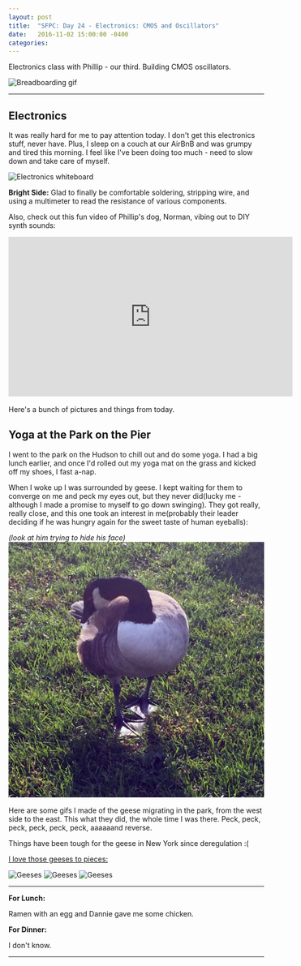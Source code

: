 ```yaml
---
layout: post
title:  "SFPC: Day 24 - Electronics: CMOS and Oscillators"
date:   2016-11-02 15:00:00 -0400
categories:
---
```


Electronics class with Phillip - our third. Building CMOS oscillators.

![Breadboarding gif](/images/IMG_5303.gif)

-----

<h2>Electronics</h2>

It was really hard for me to pay attention today. I don't get this electronics stuff, never have. Plus, I sleep on a couch at our AirBnB and was grumpy and tired this morning. I feel like I've been doing too much - need to slow down and take care of myself.

![Electronics whiteboard](/images/IMG_5318.jpg)

**Bright Side:** Glad to finally be comfortable soldering, stripping wire, and using a multimeter to read the resistance of various components.

Also, check out this fun video of Phillip's dog, Norman, vibing out to DIY synth sounds:

<iframe width="560" height="315" src="https://www.youtube.com/embed/0Ma_r202hHs" frameborder="0" allowfullscreen></iframe>

Here's a bunch of pictures and things from today.

<h2>Yoga at the Park on the Pier</h2>

I went to the park on the Hudson to chill out and do some yoga. I had a big lunch earlier, and once I'd rolled out my yoga mat on the grass and kicked off my shoes, I fast a-nap.

When I woke up I was surrounded by geese. I kept waiting for them to converge on me and peck my eyes out, but they never did(lucky me - although I made a promise to myself to go down swinging). They got really, really close, and this one took an interest in me(probably their leader deciding if he was hungry again for the sweet taste of human eyeballs):

*(look at him trying to hide his face)*
![Geeses](/images/IMG_5325.jpg)

Here are some gifs I made of the geese migrating in the park, from the west side to the east. This what they did, the whole time I was there. Peck, peck, peck, peck, peck, peck, aaaaaand reverse.

Things have been tough for the geese in New York since deregulation :(

[I love those geeses to pieces:](https://youtu.be/4gTLxgssOXI?t=2m7s)

![Geeses](/images/IMG_5315.gif)
![Geeses](/images/IMG_5317.gif)
![Geeses](/images/IMG_5318.gif)

-----

**For Lunch:**

Ramen with an egg and Dannie gave me some chicken.

**For Dinner:**

I don't know.

-----
